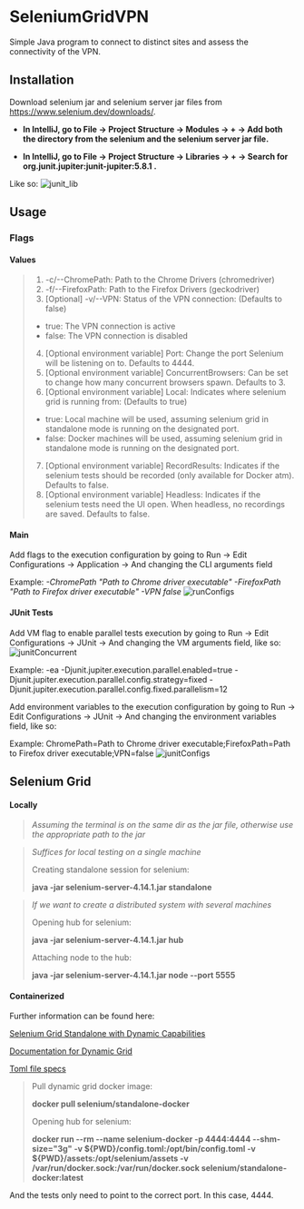 # SeleniumGridVPN
Simple Java program to connect to distinct sites and assess the connectivity of the VPN.

## Installation
Download selenium jar and selenium server jar files from https://www.selenium.dev/downloads/.

- **In IntelliJ, go to File -> Project Structure -> Modules -> + -> Add both the directory from the selenium and the selenium server jar file.**

- **In IntelliJ, go to File -> Project Structure -> Libraries -> + -> Search for org.junit.jupiter:junit-jupiter:5.8.1 .**

Like so:
![junit_lib](https://github.com/Andre-MR-Pereira/SeleniumGridVPN/assets/148334469/ff260e21-e06d-4c8d-9e01-b82aa63453ed)

## Usage
### Flags
#### Values
>1. -c/--ChromePath: Path to the Chrome Drivers (chromedriver)
>2. -f/--FirefoxPath: Path to the Firefox Drivers (geckodriver)
>3. [Optional] -v/--VPN: Status of the VPN connection: (Defaults to false)
>   - true: The VPN connection is active
>   - false: The VPN connection is disabled
>4. [Optional environment variable] Port: Change the port Selenium will be listening on to. Defaults to 4444.
>5. [Optional environment variable] ConcurrentBrowsers: Can be set to change how many concurrent browsers spawn. Defaults to 3.
>6. [Optional environment variable] Local: Indicates where selenium grid is running from: (Defaults to true)
>   - true: Local machine will be used, assuming selenium grid in standalone mode is running on the designated port.
>   - false: Docker machines will be used, assuming selenium grid in standalone mode is running on the designated port.
>7. [Optional environment variable] RecordResults: Indicates if the selenium tests should be recorded (only available for Docker atm). Defaults to false.
>8. [Optional environment variable] Headless: Indicates if the selenium tests need the UI open. When headless, no recordings are saved. Defaults to false.
#### Main
Add flags to the execution configuration by going to Run -> Edit Configurations -> Application -> And changing the CLI arguments field

Example: *-ChromePath "Path to Chrome driver executable" -FirefoxPath "Path to Firefox driver executable" -VPN false*
![runConfigs](https://github.com/Andre-MR-Pereira/SeleniumGridVPN/assets/148334469/2f9f6f49-4827-48e4-a861-a9a58f929e0f)

#### JUnit Tests
Add VM flag to enable parallel tests execution by going to Run -> Edit Configurations -> JUnit -> And changing the VM arguments field, like so:
![junitConcurrent](https://github.com/Andre-MR-Pereira/SeleniumGridVPN/assets/148334469/15bedde6-0135-43c5-86d5-335348e72ba3)

Example: -ea -Djunit.jupiter.execution.parallel.enabled=true -Djunit.jupiter.execution.parallel.config.strategy=fixed -Djunit.jupiter.execution.parallel.config.fixed.parallelism=12

Add environment variables to the execution configuration by going to Run -> Edit Configurations -> JUnit -> And changing the environment variables field, like so:

Example: ChromePath=Path to Chrome driver executable;FirefoxPath=Path to Firefox driver executable;VPN=false
![junitConfigs](https://github.com/Andre-MR-Pereira/SeleniumGridVPN/assets/148334469/ebc24d0b-cc89-4ad3-8588-9df1e9197a7b)

## Selenium Grid
#### Locally
>*Assuming the terminal is on the same dir as the jar file, otherwise use the appropriate path to the jar*

>*Suffices for local testing on a single machine*
> 
>Creating standalone session for selenium:
>
>**java -jar selenium-server-4.14.1.jar standalone**

>*If we want to create a distributed system with several machines*
> 
>Opening hub for selenium:
>
>**java -jar selenium-server-4.14.1.jar hub**
>
>Attaching node to the hub:
>
>**java -jar selenium-server-4.14.1.jar node --port 5555**

#### Containerized
Further information can be found here:

[Selenium Grid Standalone with Dynamic Capabilities](https://hub.docker.com/r/selenium/standalone-docker "Selenium grid master image")

[Documentation for Dynamic Grid](https://github.com/SeleniumHQ/docker-selenium/tree/trunk#dynamic-grid "Docker Selenium images documentation")

[Toml file specs](https://www.selenium.dev/documentation/grid/configuration/toml_options "Toml file documentation")

>Pull dynamic grid docker image:
> 
>**docker pull selenium/standalone-docker**
> 
>Opening hub for selenium:
>
>**docker run --rm --name selenium-docker -p 4444:4444 --shm-size="3g" -v ${PWD}/config.toml:/opt/bin/config.toml -v ${PWD}/assets:/opt/selenium/assets -v /var/run/docker.sock:/var/run/docker.sock selenium/standalone-docker:latest**

And the tests only need to point to the correct port. In this case, 4444.

